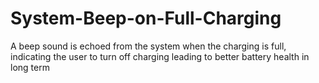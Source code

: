 # System-Beep-on-Full-Charging
A beep sound is echoed from the system when the charging is full, indicating the user to turn off charging leading to better battery health in long term
